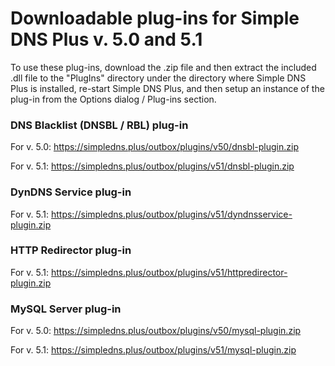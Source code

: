 ﻿---
category: 8
frontpage: false
comments: true
created-utc: 2019-01-01
modified-utc: 2019-01-01
---
# Downloadable plug-ins for Simple DNS Plus v. 5.0 and 5.1

To use these plug-ins, download the .zip file and then extract the included .dll file to the "PlugIns" directory under the directory where Simple DNS Plus is installed, re-start Simple DNS Plus, and then setup an instance of the plug-in from the Options dialog / Plug-ins section.

### DNS Blacklist (DNSBL / RBL) plug-in

For v. 5.0: <https://simpledns.plus/outbox/plugins/v50/dnsbl-plugin.zip>

For v. 5.1: <https://simpledns.plus/outbox/plugins/v51/dnsbl-plugin.zip>

### DynDNS Service plug-in

For v. 5.1: <https://simpledns.plus/outbox/plugins/v51/dyndnsservice-plugin.zip>

### HTTP Redirector plug-in

For v. 5.1: <https://simpledns.plus/outbox/plugins/v51/httpredirector-plugin.zip>

### MySQL Server plug-in

For v. 5.0: <https://simpledns.plus/outbox/plugins/v50/mysql-plugin.zip>

For v. 5.1: <https://simpledns.plus/outbox/plugins/v51/mysql-plugin.zip>
